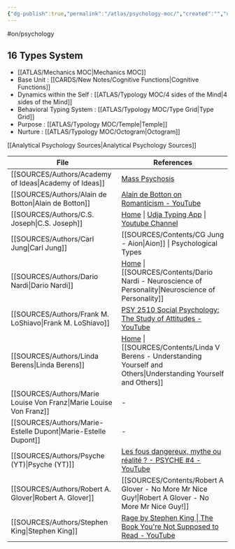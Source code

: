 ```yaml
---
{"dg-publish":true,"permalink":"/atlas/psychology-moc/","created":"","updated":""}
---
```


#on/psychology 

## 16 Types System
- [[ATLAS/Mechanics MOC\|Mechanics MOC]]
- Base Unit : [[CARDS/New Notes/Cognitive Functions\|Cognitive Functions]] 
- Dynamics within the Self : [[ATLAS/Typology MOC/4 sides of the Mind\|4 sides of the Mind]] 
- Behavioral Typing System : [[ATLAS/Typology MOC/Type Grid\|Type Grid]]
- Purpose : [[ATLAS/Typology MOC/Temple\|Temple]] 
- Nurture : [[ATLAS/Typology MOC/Octogram\|Octogram]]

[[Analytical Psychology Sources\|Analytical Psychology Sources]]

| File                                                                  | References                                                                                                                                          |
| --------------------------------------------------------------------- | --------------------------------------------------------------------------------------------------------------------------------------------------- |
| [[SOURCES/Authors/Academy of Ideas\|Academy of Ideas]]             | [Mass Psychosis](https://www.youtube.com/watch?v=fdzW-S8MwbI)                                                                                       |
| [[SOURCES/Authors/Alain de Botton\|Alain de Botton]]               | [Alain de Botton on Romanticism - YouTube](https://youtu.be/sPOuIyEJnbE)                                                                            |
| [[SOURCES/Authors/C.S. Joseph\|C.S. Joseph]]                       | [Home](https://csjoseph.life/) \| [Udja Typing App](https://www.udja.app/#/) \| [Youtube Channel](https://www.youtube.com/@CSJoseph)                |
| [[SOURCES/Authors/Carl Jung\|Carl Jung]]                           | [[SOURCES/Contents/CG Jung - Aion\|Aion]] \| Psychological Types                                                                                                     |
| [[SOURCES/Authors/Dario Nardi\|Dario Nardi]]                       | [Home](http://www.darionardi.com/vpc.html) \| [[SOURCES/Contents/Dario Nardi - Neuroscience of Personality\|Neuroscience of Personality]]                            |
| [[SOURCES/Authors/Frank M. LoShiavo\|Frank M. LoShiavo]]           | [PSY 2510 Social Psychology: The Study of Attitudes - YouTube](https://www.youtube.com/watch?v=4i46o7xLNiY&list=PLApmiahrmPkv36dvFkRkDGcWD7gYjTttr) |
| [[SOURCES/Authors/Linda Berens\|Linda Berens]]                     | [Home](https://lindaberens.com/) \| [[SOURCES/Contents/Linda V Berens - Understanding Yourself and Others\|Understanding Yourself and Others]]                       |
| [[SOURCES/Authors/Marie Louise Von Franz\|Marie Louise Von Franz]] | \-                                                                                                                                                  |
| [[SOURCES/Authors/Marie-Estelle Dupont\|Marie-Estelle Dupont]]     | \-                                                                                                                                                  |
| [[SOURCES/Authors/Psyche (YT)\|Psyche (YT)]]                       | [Les fous dangereux, mythe ou réalité ? - PSYCHE #4 - YouTube](https://youtu.be/76NGwkOmdbE)                                                        |
| [[SOURCES/Authors/Robert A. Glover\|Robert A. Glover]]             | [[SOURCES/Contents/Robert A Glover - No More Mr Nice Guy!\|Robert A Glover - No More Mr Nice Guy!]]                                              |
| [[SOURCES/Authors/Stephen King\|Stephen King]]                     | [Rage by Stephen King \| The Book You're Not Supposed to Read - YouTube](https://www.youtube.com/watch?v=3eCFwYy_TxY)                               |

